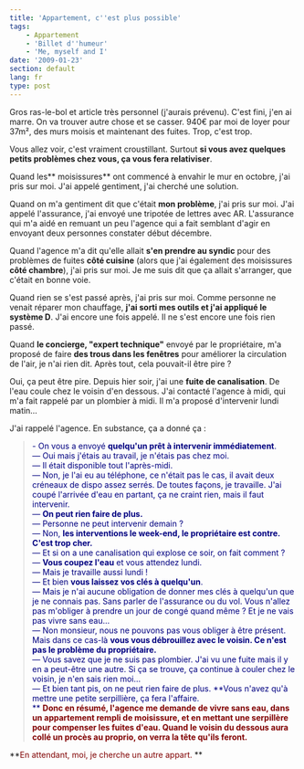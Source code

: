 ```yaml
---
title: 'Appartement, c''est plus possible'
tags:
    - Appartement
    - 'Billet d''humeur'
    - 'Me, myself and I'
date: '2009-01-23'
section: default
lang: fr
type: post
---
```


Gros ras-le-bol et article très personnel (j'aurais prévenu). C'est fini, j'en ai marre. On va trouver autre chose et se casser. 940€ par moi de loyer pour 37m², des murs moisis et maintenant des fuites. Trop, c'est trop.

Vous allez voir, c'est vraiment croustillant. Surtout **si vous avez quelques petits problèmes chez vous, ça vous fera relativiser**.

Quand les** moisissures** ont commencé à envahir le mur en octobre, j'ai pris sur moi. J'ai appelé gentiment, j'ai cherché une solution.

Quand on m'a gentiment dit que c'était **mon problème**, j'ai pris sur moi. J'ai appelé l'assurance, j'ai envoyé une tripotée de lettres avec AR. L'assurance qui m'a aidé en remuant un peu l'agence qui a fait semblant d'agir en envoyant deux personnes constater début décembre.

Quand l'agence m'a dit qu'elle allait **s'en prendre au syndic** pour des problèmes de fuites **côté cuisine** (alors que j'ai également des moisissures **côté chambre**), j'ai pris sur moi. Je me suis dit que ça allait s'arranger, que c'était en bonne voie.

Quand rien se s'est passé après, j'ai pris sur moi. Comme personne ne venait réparer mon chauffage, **j'ai sorti mes outils et j'ai appliqué le système D**. J'ai encore une fois appelé. Il ne s'est encore une fois rien passé.

Quand **le concierge, "expert technique"** envoyé par le propriétaire, m'a proposé de faire **des trous dans les fenêtres** pour améliorer la circulation de l'air, je n'ai rien dit. Après tout, cela pouvait-il être pire&nbsp;?

Oui, ça peut être pire. Depuis hier soir, j'ai une **fuite de canalisation**. De l'eau coule chez le voisin d'en dessous. J'ai contacté l'agence à midi, qui m'a fait rappelé par un plombier à midi. Il m'a proposé d'intervenir lundi matin…

J'ai rappelé l'agence. En substance, ça a donné ça&nbsp;:
> <span style="color: #000080">- On vous a envoyé **quelqu'un prêt à intervenir immédiatement**.  
> — Oui mais j'étais au travail, je n'étais pas chez moi.  
> — Il était disponible tout l'après-midi.  
> — Non, je l'ai eu au téléphone, ce n'était pas le cas, il avait deux créneaux de dispo assez serrés. De toutes façons, je travaille. J'ai coupé l'arrivée d'eau en partant, ça ne craint rien, mais il faut intervenir.  
> — **On peut rien faire de plus.**  
> — Personne ne peut intervenir demain&nbsp;?  
> — Non, **les interventions le week-end, le propriétaire est contre. C'est trop cher.**  
> — Et si on a une canalisation qui explose ce soir, on fait comment&nbsp;?  
> — **Vous coupez l'eau** et vous attendez lundi.  
> — Mais je travaille aussi lundi&nbsp;!  
> — Et bien **vous laissez vos clés à quelqu'un**.  
> — Mais je n'ai aucune obligation de donner mes clés à quelqu'un que je ne connais pas. Sans parler de l'assurance ou du vol. Vous n'allez pas m'obliger à prendre un jour de congé quand même&nbsp;? Et je ne vais pas vivre sans eau…  
> — Non monsieur, nous ne pouvons pas vous obliger à être présent. Mais dans ce cas-là **vous vous débrouillez avec le voisin. Ce n'est pas le problème du propriétaire.**  
> — Vous savez que je ne suis pas plombier. J'ai vu une fuite mais il y en a peut-être une autre. Si ça se trouve, ça continue à couler chez le voisin, je n'en sais rien moi…  
> — Et bien tant pis, on ne peut rien faire de plus. **Vous n'avez qu'à mettre une petite serpillière, ça fera l'affaire.  
> **</span>
<span style="color: #800000">**Donc en résumé, l'agence me demande de vivre sans eau, dans un appartement rempli de moisissure, et en mettant une serpillère pour compenser les fuites d'eau. Quand le voisin du dessous aura collé un procès au proprio, on verra la tête qu'ils feront.**</span>

**<span style="color: #800000">En attendant, moi, je cherche un autre appart.</span>
**